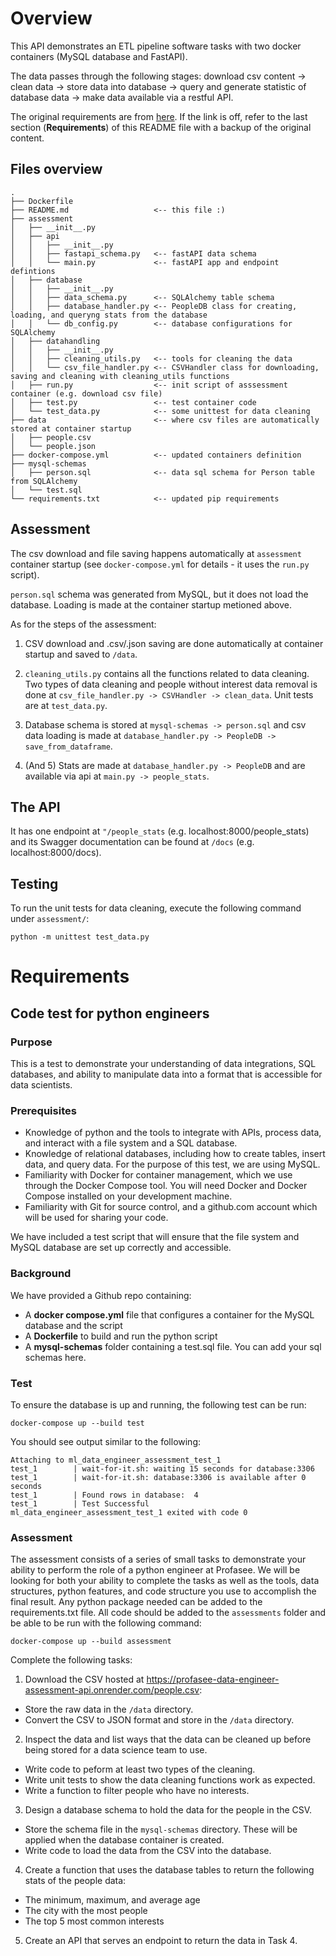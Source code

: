 # Overview

This API demonstrates an ETL pipeline software tasks with two docker containers (MySQL database and FastAPI).

The data passes through the following stages: download csv content -> clean data -> store data into database -> query and
generate statistic of database data -> make data available via a restful API.

The original requirements are from [here](https://github.com/Profasee/python_engineer_assessment). If the link is off, refer
to the last section (**Requirements**) of this README file with a backup of the original content.

## Files overview
```
.
├── Dockerfile
├── README.md                   <-- this file :)
├── assessment
│   ├── __init__.py
│   ├── api
│   │   ├── __init__.py
│   │   ├── fastapi_schema.py   <-- fastAPI data schema
│   │   └── main.py             <-- fastAPI app and endpoint defintions
│   ├── database
│   │   ├── __init__.py
│   │   ├── data_schema.py      <-- SQLAlchemy table schema
│   │   ├── database_handler.py <-- PeopleDB class for creating, loading, and queryng stats from the database
│   │   └── db_config.py        <-- database configurations for SQLAlchemy
│   ├── datahandling
│   │   ├── __init__.py
│   │   ├── cleaning_utils.py   <-- tools for cleaning the data
│   │   └── csv_file_handler.py <-- CSVHandler class for downloading, saving and cleaning with cleaning_utils functions
│   ├── run.py                  <-- init script of asssessment container (e.g. download csv file)
│   ├── test.py                 <-- test container code
│   └── test_data.py            <-- some unittest for data cleaning
├── data                        <-- where csv files are automatically stored at container startup
│   ├── people.csv
│   └── people.json
├── docker-compose.yml          <-- updated containers definition
├── mysql-schemas
│   ├── person.sql              <-- data sql schema for Person table from SQLAlchemy
│   └── test.sql
└── requirements.txt            <-- updated pip requirements
```

## Assessment

The csv download and file saving happens automatically at `assessment` container startup (see `docker-compose.yml`
for details - it uses the `run.py` script).

`person.sql` schema was generated from MySQL, but it does not load the database. Loading is made at the container startup
metioned above.

As for the steps of the assessment:

1. CSV download and .csv/.json saving are done automatically at container startup and saved to `/data`.

2. `cleaning_utils.py` contains all the functions related to data cleaning.
Two types of data cleaning and people without interest data removal is done at `csv_file_handler.py -> CSVHandler -> clean_data`.
Unit tests are at `test_data.py`.


3. Database schema is stored at `mysql-schemas -> person.sql` and csv data loading is made at `database_handler.py -> PeopleDB -> save_from_dataframe`.

4. (And 5) Stats are made at `database_handler.py -> PeopleDB` and are available via api at `main.py -> people_stats`.


## The API

It has one endpoint at `"/people_stats` (e.g. localhost:8000/people_stats) and its Swagger documentation can be found at `/docs` (e.g. localhost:8000/docs).


## Testing

To run the unit tests for data cleaning, execute the following command under `assessment/`:

```
python -m unittest test_data.py
```

# Requirements

## Code test for python engineers

### Purpose

This is a test to demonstrate your understanding of data integrations, SQL databases, and ability to manipulate data into a format that is accessible for data scientists.

### Prerequisites

- Knowledge of python and the tools to integrate with APIs, process data, and interact with a file system and a SQL database.
- Knowledge of relational databases, including how to create tables, insert data, and query data. For the purpose of this test, we are using MySQL.
- Familiarity with Docker for container management, which we use through the Docker Compose tool. You will need Docker and Docker Compose installed on your development machine.
- Familiarity with Git for source control, and a github.com account which will be used for sharing your code.

We have included a test script that will ensure that the file system and MySQL database are set up correctly and accessible.

### Background

We have provided a Github repo containing:

- A **docker compose.yml** file that configures a container for the MySQL database and the script
- A **Dockerfile** to build and run the python script
- A **mysql-schemas** folder containing a test.sql file. You can add your sql schemas here.

### Test

To ensure the database is up and running, the following test can be run:

```
docker-compose up --build test
```

You should see output similar to the following:

```
Attaching to ml_data_engineer_assessment_test_1
test_1        | wait-for-it.sh: waiting 15 seconds for database:3306
test_1        | wait-for-it.sh: database:3306 is available after 0 seconds
test_1        | Found rows in database:  4
test_1        | Test Successful
ml_data_engineer_assessment_test_1 exited with code 0
```

### Assessment

The assessment consists of a series of small tasks to demonstrate your ability to perform the role of a python engineer at Profasee. We will be looking for both your ability to complete the tasks as well as the tools, data structures, python features, and code structure you use to accomplish the final result. Any python package needed can be added to the requirements.txt file. All code should be added to the `assessments` folder and be able to be run with the following command:
```
docker-compose up --build assessment
```

Complete the following tasks:

1. Download the CSV hosted at https://profasee-data-engineer-assessment-api.onrender.com/people.csv:
* Store the raw data in the `/data` directory.
* Convert the CSV to JSON format and store in the `/data` directory.
2. Inspect the data and list ways that the data can be cleaned up before being stored for a data science team to use.
* Write code to peform at least two types of the cleaning.
* Write unit tests to show the data cleaning functions work as expected.
* Write a function to filter people who have no interests.
3. Design a database schema to hold the data for the people in the CSV.
* Store the schema file in the `mysql-schemas` directory. These will be applied when the database container is created.
* Write code to load the data from the CSV into the database.
4. Create a function that uses the database tables to return the following stats of the people data:
* The minimum, maximum, and average age
* The city with the most people
* The top 5 most common interests
5. Create an API that serves an endpoint to return the data in Task 4.